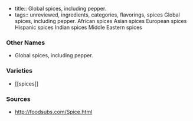 - title:: Global spices, including pepper.
- tags:: unreviewed, ingredients, categories, flavorings, spices
Global spices, including pepper. African spices Asian spices European spices Hispanic spices Indian spices Middle Eastern spices

### Other Names

* Global spices, including pepper.

### Varieties

* [[spices]]

### Sources
* http://foodsubs.com/Spice.html
